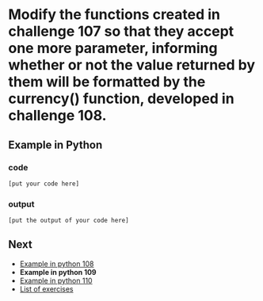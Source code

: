 # Modify the functions created in challenge 107 so that they accept one more parameter, informing whether or not the value returned by them will be formatted by the currency() function, developed in challenge 108.

## Example in Python

### code

``` python
[put your code here]
```

### output

```
[put the output of your code here]
```

## Next

- [Example in python 108](../../108/python)
- **Example in python 109**
- [Example in python 110](../../110/python)
- [List of exercises](../..)
